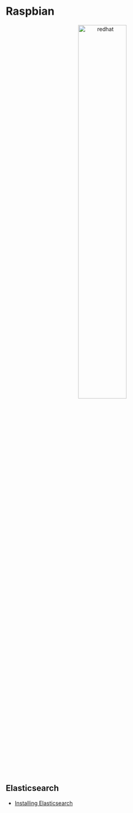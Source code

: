 # Raspbian

<div align="center">
  <a href="https://www.raspberrypi.org/downloads/raspbian/">
    <img src="" alt="redhat" width="50%" title="redhat">
  </a>
</div>


## Elasticsearch
- [Installing Elasticsearch](https://www.elastic.co/guide/en/elasticsearch/reference/6.4/install-elasticsearch.html)
